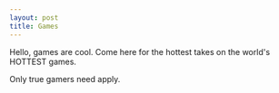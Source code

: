 ```yaml
---
layout: post
title: Games
---
```


Hello, games are cool. Come here for the hottest takes on the world's HOTTEST games.

Only true gamers need apply.